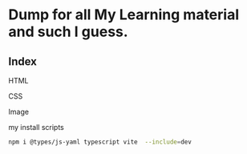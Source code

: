 # Dump for all My Learning material and such I guess.

## Index
HTML

CSS

Image



my install scripts
```sh
npm i @types/js-yaml typescript vite  --include=dev
```